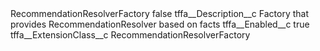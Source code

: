 <?xml version="1.0" encoding="UTF-8"?>
<CustomMetadata xmlns="http://soap.sforce.com/2006/04/metadata" xmlns:xsi="http://www.w3.org/2001/XMLSchema-instance" xmlns:xsd="http://www.w3.org/2001/XMLSchema">
    <label>RecommendationResolverFactory</label>
    <protected>false</protected>
    <values>
        <field>tffa__Description__c</field>
        <value xsi:type="xsd:string">Factory that provides RecommendationResolver based on facts</value>
    </values>
    <values>
        <field>tffa__Enabled__c</field>
        <value xsi:type="xsd:boolean">true</value>
    </values>
    <values>
        <field>tffa__ExtensionClass__c</field>
        <value xsi:type="xsd:string">RecommendationResolverFactory</value>
    </values>
</CustomMetadata>
